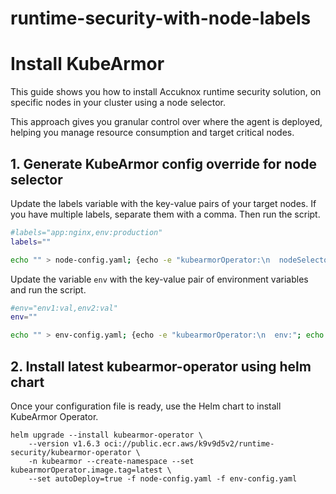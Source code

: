 # runtime-security-with-node-labels

# Install KubeArmor

This guide shows you how to install Accuknox runtime security solution, on specific nodes in your cluster using a node selector.

This approach gives you granular control over where the agent is deployed, helping you manage resource consumption and target critical nodes.

## 1. Generate KubeArmor config override for node selector

Update the labels variable with the key-value pairs of your target nodes. If you have multiple labels, separate them with a comma. Then run the script.

```bash
#labels="app:nginx,env:production"
labels=""

echo "" > node-config.yaml; {echo -e "kubearmorOperator:\n  nodeSelector:"; echo "$labels" | tr ',' '\n' | while IFS=':' read label value; do echo "    $label: $value"; done} >> node-config.yaml;{echo -e "kubearmorConfig:\n  globalNodeSelector:"; echo "$labels" | tr ',' '\n' | while IFS=':' read label value; do echo "    $label: $value"; done} >> node-config.yaml
```
Update the variable `env` with the key-value pair of environment variables and run the script.

```bash
#env="env1:val,env2:val"
env=""

echo "" > env-config.yaml; {echo -e "kubearmorOperator:\n  env:"; echo "$env" | tr ',' '\n' | while IFS=':' read name value; do echo "  - name: $name"; echo "    value: $value"; done} >> env-config.yaml; {echo -e "kubearmorConfig:\n  globalEnv:"; echo "$env" | tr ',' '\n' | while IFS=':' read name value; do echo "  - name: $name"; echo "    value: $value"; done} >> env-config.yaml
```

## 2. Install latest kubearmor-operator using helm chart

Once your configuration file is ready, use the Helm chart to install KubeArmor Operator.

```shell
helm upgrade --install kubearmor-operator \
    --version v1.6.3 oci://public.ecr.aws/k9v9d5v2/runtime-security/kubearmor-operator \
    -n kubearmor --create-namespace --set kubearmorOperator.image.tag=latest \
    --set autoDeploy=true -f node-config.yaml -f env-config.yaml
```